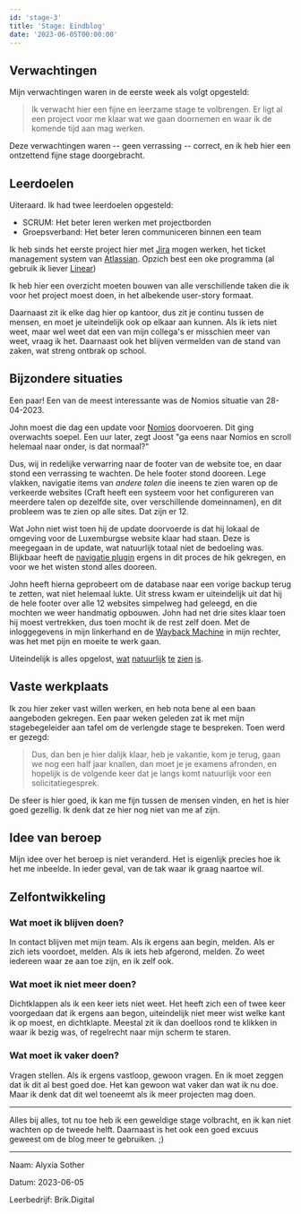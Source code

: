 ```yaml
---
id: 'stage-3'
title: 'Stage: Eindblog'
date: '2023-06-05T00:00:00'
---
```


<!--
- was de stage zoals je verwacht had?
- zijn jouw leerdoelen bereikt?
- heb je bijzondere situaties meegemaakt?
- zou je vast willen werken op deze stageplaats?
- is je idee over het beroep veranderd?
- wat heb jij dankzij deze bpv over jezelf geleerd en zou je
    - blijven moeten doen en waarom?
    - niet meer moeten doen en waarom?
    - vaker moeten doen en waarom?
-->

## Verwachtingen

Mijn verwachtingen waren in de eerste week als volgt opgesteld:

> Ik verwacht hier een fijne en leerzame stage te volbrengen. Er ligt al een
> project voor me klaar wat we gaan doornemen en waar ik de komende tijd aan
> mag werken.

Deze verwachtingen waren -- geen verrassing -- correct, en ik heb hier een
ontzettend fijne stage doorgebracht.

## Leerdoelen

Uiteraard. Ik had twee leerdoelen opgesteld:

- SCRUM: Het beter leren werken met projectborden
- Groepsverband: Het beter leren communiceren binnen een team

Ik heb sinds het eerste project hier met
[Jira](https://atlassian.com/software/jira) mogen werken, het ticket
management system van [Atlassian](https://atlassian.com). Opzich best een
oke programma (al gebruik ik liever [Linear](https://linear.app))

Ik heb hier een overzicht moeten bouwen van alle verschillende taken die
ik voor het project moest doen, in het albekende user-story formaat.

Daarnaast zit ik elke dag hier op kantoor, dus zit je continu tussen de
mensen, en moet je uiteindelijk ook op elkaar aan kunnen. Als ik iets niet
weet, maar wel weet dat een van mijn collega's er misschien meer van weet,
vraag ik het. Daarnaast ook het blijven vermelden van de stand van zaken,
wat streng ontbrak op school.

## Bijzondere situaties

Een paar! Een van de meest interessante was de Nomios situatie van
28-04-2023.

John moest die dag een update voor [Nomios](httos://nomios.com)
doorvoeren. Dit ging overwachts soepel. Een uur later, zegt Joost "ga eens
naar Nomios en scroll helemaal naar onder, is dat normaal?"

Dus, wij in redelijke verwarring naar de footer van de website toe, en
daar stond een verrassing te wachten. De hele footer stond dooreen. Lege
vlakken, navigatie items van _andere talen_ die ineens te zien waren op de
verkeerde websites (Craft heeft een systeem voor het configureren van
meerdere talen op dezelfde site, over verschillende domeinnamen), en dit
probleem was te zien op alle sites. Dat zijn er 12.

Wat John niet wist toen hij de update doorvoerde is dat hij lokaal de
omgeving voor de Luxemburgse website klaar had staan. Deze is meegegaan in
de update, wat natuurlijk totaal niet de bedoeling was. Blijkbaar heeft de
[navigatie plugin](https://plugins.craftcms.com/navigation) ergens in dit
proces de hik gekregen, en voor we het wisten stond alles dooreen.

John heeft hierna geprobeert om de database naar een vorige backup terug
te zetten, wat niet helemaal lukte. Uit stress kwam er uiteindelijk uit
dat hij de hele footer over alle 12 websites simpelweg had geleegd, en die
mochten we weer handmatig opbouwen. John had net drie sites klaar toen hij
moest vertrekken, dus toen mocht ik de rest zelf doen. Met de
inloggegevens in mijn linkerhand en de [Wayback
Machine](https://web.archive.org/web/20230000000000*/nomios.com) in mijn
rechter, was het met pijn en moeite te werk gaan.

Uiteindelijk is alles opgelost, [wat](https://nomios.de)
[natuurlijk](https://nomios.com) [te](https://nomios.nl)
[zien](https://nomios.fr) [is](https://nomios.pl).

## Vaste werkplaats

Ik zou hier zeker vast willen werken, en heb nota bene al een baan aangeboden
gekregen. Een paar weken geleden zat ik met mijn stagebegeleider aan tafel om
de verlengde stage te bespreken. Toen werd er gezegd:

> Dus, dan ben je hier dalijk klaar, heb je vakantie, kom je terug, gaan we nog
> een half jaar knallen, dan moet je je examens afronden, en hopelijk is de
> volgende keer dat je langs komt natuurlijk voor een solicitatiegesprek.

De sfeer is hier goed, ik kan me fijn tussen de mensen vinden, en het is hier
goed gezellig. Ik denk dat ze hier nog niet van me af zijn.

## Idee van beroep

Mijn idee over het beroep is niet veranderd. Het is eigenlijk precies hoe ik
het me inbeelde. In ieder geval, van de tak waar ik graag naartoe wil.

## Zelfontwikkeling

### Wat moet ik blijven doen?

In contact blijven met mijn team. Als ik ergens aan begin, melden. Als er zich
iets voordoet, melden. Als ik iets heb afgerond, melden. Zo weet iedereen waar
ze aan toe zijn, en ik zelf ook.

### Wat moet ik niet meer doen?

Dichtklappen als ik een keer iets niet weet. Het heeft zich een of twee keer
voorgedaan dat ik ergens aan begon, uiteindelijk niet meer wist welke kant ik
op moest, en dichtklapte. Meestal zit ik dan doelloos rond te klikken in waar
ik bezig was, of regelrecht naar mijn scherm te staren.

### Wat moet ik vaker doen?

Vragen stellen. Als ik ergens vastloop, gewoon vragen. En ik moet zeggen dat ik
dit al best goed doe. Het kan gewoon wat vaker dan wat ik nu doe. Maar ik denk
dat dit wel toeneemt als ik meer projecten mag doen.

---

Alles bij alles, tot nu toe heb ik een geweldige stage volbracht, en ik kan
niet wachten op de tweede helft. Daarnaast is het ook een goed excuus geweest
om de blog meer te gebruiken. ;)

<!-- It was nice knowing you, bullshit metadata. -->
<hr>

Naam: Alyxia Sother

Datum: 2023-06-05

Leerbedrijf: Brik.Digital
